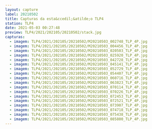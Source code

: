 ```yaml
---
layout: capture
label: 20210502
title: Capturas da esta&ccedil;&atilde;o TLP4
station: TLP4
date: 2021-05-03 00:27:48
preview: TLP4/2021/202105/20210502/stack.jpg
capturas:
  - imagem: TLP4/2021/202105/20210502/M20210503_002748_TLP_4P.jpg
  - imagem: TLP4/2021/202105/20210502/M20210503_004456_TLP_4P.jpg
  - imagem: TLP4/2021/202105/20210502/M20210503_020503_TLP_4P.jpg
  - imagem: TLP4/2021/202105/20210502/M20210503_025920_TLP_4P.jpg
  - imagem: TLP4/2021/202105/20210502/M20210503_042728_TLP_4P.jpg
  - imagem: TLP4/2021/202105/20210502/M20210503_045141_TLP_4P.jpg
  - imagem: TLP4/2021/202105/20210502/M20210503_052729_TLP_4P.jpg
  - imagem: TLP4/2021/202105/20210502/M20210503_054407_TLP_4P.jpg
  - imagem: TLP4/2021/202105/20210502/M20210503_060716_TLP_4P.jpg
  - imagem: TLP4/2021/202105/20210502/M20210503_063823_TLP_4P.jpg
  - imagem: TLP4/2021/202105/20210502/M20210503_070114_TLP_4P.jpg
  - imagem: TLP4/2021/202105/20210502/M20210503_070226_TLP_4P.jpg
  - imagem: TLP4/2021/202105/20210502/M20210503_072453_TLP_4P.jpg
  - imagem: TLP4/2021/202105/20210502/M20210503_072521_TLP_4P.jpg
  - imagem: TLP4/2021/202105/20210502/M20210503_073907_TLP_4P.jpg
  - imagem: TLP4/2021/202105/20210502/M20210503_074718_TLP_4P.jpg
  - imagem: TLP4/2021/202105/20210502/M20210503_075438_TLP_4P.jpg
  - imagem: TLP4/2021/202105/20210502/M20210503_085800_TLP_4P.jpg
---
```

